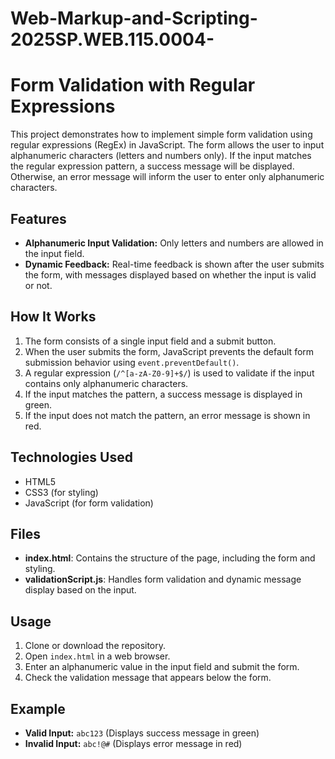 # Web-Markup-and-Scripting-2025SP.WEB.115.0004-
# Form Validation with Regular Expressions

This project demonstrates how to implement simple form validation using regular expressions (RegEx) in JavaScript. The form allows the user to input alphanumeric characters (letters and numbers only). If the input matches the regular expression pattern, a success message will be displayed. Otherwise, an error message will inform the user to enter only alphanumeric characters.

## Features

- **Alphanumeric Input Validation:** Only letters and numbers are allowed in the input field.
- **Dynamic Feedback:** Real-time feedback is shown after the user submits the form, with messages displayed based on whether the input is valid or not.

## How It Works

1. The form consists of a single input field and a submit button.
2. When the user submits the form, JavaScript prevents the default form submission behavior using `event.preventDefault()`.
3. A regular expression (`/^[a-zA-Z0-9]+$/`) is used to validate if the input contains only alphanumeric characters.
4. If the input matches the pattern, a success message is displayed in green.
5. If the input does not match the pattern, an error message is shown in red.

## Technologies Used

- HTML5
- CSS3 (for styling)
- JavaScript (for form validation)

## Files

- **index.html**: Contains the structure of the page, including the form and styling.
- **validationScript.js**: Handles form validation and dynamic message display based on the input.

## Usage

1. Clone or download the repository.
2. Open `index.html` in a web browser.
3. Enter an alphanumeric value in the input field and submit the form.
4. Check the validation message that appears below the form.

## Example

- **Valid Input:** `abc123` (Displays success message in green)
- **Invalid Input:** `abc!@#` (Displays error message in red)

